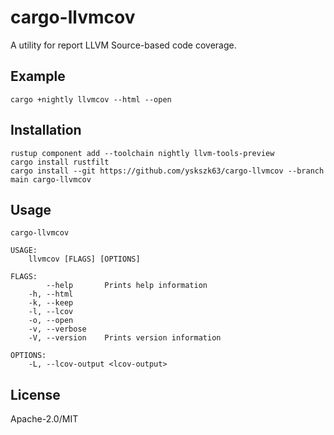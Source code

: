 cargo-llvmcov
=============

A utility for report LLVM Source-based code coverage.

Example
-------

```
cargo +nightly llvmcov --html --open
```

Installation
------------

```
rustup component add --toolchain nightly llvm-tools-preview
cargo install rustfilt
cargo install --git https://github.com/yskszk63/cargo-llvmcov --branch main cargo-llvmcov
```

Usage
-----

```
cargo-llvmcov

USAGE:
    llvmcov [FLAGS] [OPTIONS]

FLAGS:
        --help       Prints help information
    -h, --html
    -k, --keep
    -l, --lcov
    -o, --open
    -v, --verbose
    -V, --version    Prints version information

OPTIONS:
    -L, --lcov-output <lcov-output>
```

License
-------

Apache-2.0/MIT
